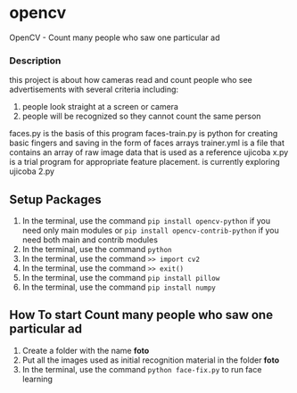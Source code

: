 # opencv
OpenCV - Count many people who saw one particular ad 

### Description
this project is about how cameras read and count people who see advertisements with several criteria including:

1.	people look straight at a screen or camera
2.	people will be recognized so they cannot count the same person

faces.py is the basis of this program
faces-train.py is python for creating basic fingers and saving in the form of faces arrays
trainer.yml is a file that contains an array of raw image data that is used as a reference
ujicoba x.py is a trial program for appropriate feature placement. is currently exploring ujicoba 2.py

## Setup Packages
1.	In the terminal, use the command `pip install opencv-python` if you need only main modules
	or `pip install opencv-contrib-python` if you need both main and contrib modules 
2.	In the terminal, use the command `python`
3.	In the terminal, use the command `>> import cv2`
4.	In the terminal, use the command `>> exit()`
5.	In the terminal, use the command `pip install pillow`
6.	In the terminal, use the command `pip install numpy`

## How To start Count many people who saw one particular ad 
1.	Create a folder with the name **foto**
2.	Put all the images used as initial recognition material in the folder **foto**
3.	In the terminal, use the command `python face-fix.py` to run face learning
